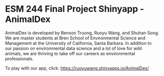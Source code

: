 # ESM 244 Final Project Shinyapp - AnimalDex

AnimalDex is developed by Benson Truong, Ruoyu Wang, and Shuhan Song. We are master students at Bren School of Environmental Science and Management at the University of California, Santa Barbara. In addition to our passion on environmental data science and a lot of love for wild animals, we are thriving to take off our careers as environmental professionals.


To play with our app, click: https://ruoyuwang.shinyapps.io/AnimalDex/
